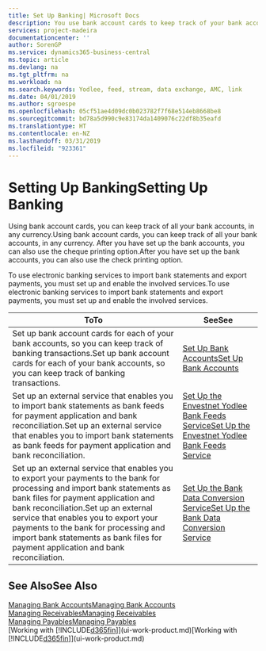 ```yaml
---
title: Set Up Banking| Microsoft Docs
description: You use bank account cards to keep track of your bank accounts and set up bank feeds, such as Yodlee, to exchange data.
services: project-madeira
documentationcenter: ''
author: SorenGP
ms.service: dynamics365-business-central
ms.topic: article
ms.devlang: na
ms.tgt_pltfrm: na
ms.workload: na
ms.search.keywords: Yodlee, feed, stream, data exchange, AMC, link
ms.date: 04/01/2019
ms.author: sgroespe
ms.openlocfilehash: 05cf51ae4d09dc0b023782f7f68e514eb8668be8
ms.sourcegitcommit: bd78a5d990c9e83174da1409076c22df8b35eafd
ms.translationtype: HT
ms.contentlocale: en-NZ
ms.lasthandoff: 03/31/2019
ms.locfileid: "923361"
---
```

# <a name="setting-up-banking"></a><span data-ttu-id="589c4-103">Setting Up Banking</span><span class="sxs-lookup"><span data-stu-id="589c4-103">Setting Up Banking</span></span>
<span data-ttu-id="589c4-104">Using bank account cards, you can keep track of all your bank accounts, in any currency.</span><span class="sxs-lookup"><span data-stu-id="589c4-104">Using bank account cards, you can keep track of all your bank accounts, in any currency.</span></span> <span data-ttu-id="589c4-105">After you have set up the bank accounts, you can also use the cheque printing option.</span><span class="sxs-lookup"><span data-stu-id="589c4-105">After you have set up the bank accounts, you can also use the check printing option.</span></span>

<span data-ttu-id="589c4-106">To use electronic banking services to import bank statements and  export payments, you must set up and enable the involved services.</span><span class="sxs-lookup"><span data-stu-id="589c4-106">To use electronic banking services to import bank statements and  export payments, you must set up and enable the involved services.</span></span>

| <span data-ttu-id="589c4-107">To</span><span class="sxs-lookup"><span data-stu-id="589c4-107">To</span></span> | <span data-ttu-id="589c4-108">See</span><span class="sxs-lookup"><span data-stu-id="589c4-108">See</span></span> |
| --- | --- |
| <span data-ttu-id="589c4-109">Set up bank account cards for each of your bank accounts, so you can keep track of banking transactions.</span><span class="sxs-lookup"><span data-stu-id="589c4-109">Set up bank account cards for each of your bank accounts, so you can keep track of banking transactions.</span></span> |[<span data-ttu-id="589c4-110">Set Up Bank Accounts</span><span class="sxs-lookup"><span data-stu-id="589c4-110">Set Up Bank Accounts</span></span>](bank-how-setup-bank-accounts.md) |
| <span data-ttu-id="589c4-111">Set up an external service that enables you to import bank statements as bank feeds for payment application and bank reconciliation.</span><span class="sxs-lookup"><span data-stu-id="589c4-111">Set up an external service that enables you to import bank statements as bank feeds for payment application and bank reconciliation.</span></span> |[<span data-ttu-id="589c4-112">Set Up the Envestnet Yodlee Bank Feeds Service</span><span class="sxs-lookup"><span data-stu-id="589c4-112">Set Up the Envestnet Yodlee Bank Feeds Service</span></span>](bank-how-setup-bank-statement-service.md) |
| <span data-ttu-id="589c4-113">Set up an external service that enables you to export your payments to the bank for processing  and import bank statements as bank files for payment application and bank reconciliation.</span><span class="sxs-lookup"><span data-stu-id="589c4-113">Set up an external service that enables you to export your payments to the bank for processing  and import bank statements as bank files for payment application and bank reconciliation.</span></span> |[<span data-ttu-id="589c4-114">Set Up the Bank Data Conversion Service</span><span class="sxs-lookup"><span data-stu-id="589c4-114">Set Up the Bank Data Conversion Service</span></span>](bank-how-setup-bank-data-conversion-service.md) |

## <a name="see-also"></a><span data-ttu-id="589c4-115">See Also</span><span class="sxs-lookup"><span data-stu-id="589c4-115">See Also</span></span>
[<span data-ttu-id="589c4-116">Managing Bank Accounts</span><span class="sxs-lookup"><span data-stu-id="589c4-116">Managing Bank Accounts</span></span>](bank-manage-bank-accounts.md)  
[<span data-ttu-id="589c4-117">Managing Receivables</span><span class="sxs-lookup"><span data-stu-id="589c4-117">Managing Receivables</span></span>](receivables-manage-receivables.md)  
[<span data-ttu-id="589c4-118">Managing Payables</span><span class="sxs-lookup"><span data-stu-id="589c4-118">Managing Payables</span></span>](payables-manage-payables.md)  
<span data-ttu-id="589c4-119">[Working with [!INCLUDE[d365fin](includes/d365fin_md.md)]](ui-work-product.md)</span><span class="sxs-lookup"><span data-stu-id="589c4-119">[Working with [!INCLUDE[d365fin](includes/d365fin_md.md)]](ui-work-product.md)</span></span>
